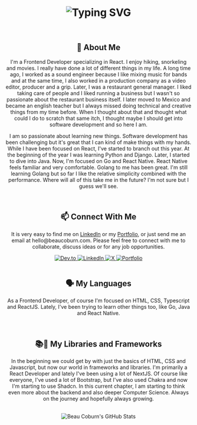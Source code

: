 <div align="center">
    <h1>
        <img src="https://readme-typing-svg.herokuapp.com?font=Jetbrains+mono&size=40&duration=3000&color=33FF33&center=true&vCenter=true&width=435&lines=Hi...;I'm+Beau+Coburn;This+is...;...my+Github;" alt="Typing SVG"/>
    </h1>
</div>
<br>
<div align="center">
    <h2>👋 About Me</h2>
    <p>I'm a Frontend Developer specializing in React. I enjoy hiking, snorkeling and movies. I really have done a lot of different things in my life. A long time ago, I worked as a sound engineer because I like mixing music for bands and at the same time, I also worked in a production company as a video editor, producer and a grip. Later, I was a restaurant general manager. I liked taking care of people and I liked running a business but I wasn't so passionate about the restaurant business itself. I later moved to Mexico and became an english teacher but I always missed doing technical and creative things from my time before. When I thought about that and thought what could I do to scratch that same itch, I thought maybe I should get into software development and so here I am.</p>
    <p>I am so passionate about learning new things. Software development has been challenging but it's great that I can kind of make things with my hands. While I have been focused on React, I've started to branch out this year. At the beginning of the year I was learning Python and Django. Later, I started to dive into Java. Now, I'm focused on Go and React Native. React Native feels familiar and very comfortable. Golang to me has been great. I'm still learning Golang but so far I like the relative simplicity combined with the performance. Where will all of this take me in the future? I'm not sure but I guess we'll see.</p>
</div>
<br>
<div align="center">
    <h2>📫 Connect With Me</h2>
    <p>It is very easy to find me on <a href="https://www.linkedin.com/in/beau-coburn/">LinkedIn</a> or my <a href="https://www.beaucoburn.com">Portfolio</a>, or just send me an email at hello@beaucoburn.com. Please feel free to connect with me to collaborate, discuss ideas or for any job opportunities.</p>
    <a href="https://dev.to/beaucoburn">
        <img src="https://img.shields.io/badge/BeauCoburn-0A0A0A?style=for-the-badge&logo=devdotto&logoColor=white" alt="Dev.to"/>
    </a>
    <a href="https://www.linkedin.com/in/beau-coburn/">
        <img src="https://img.shields.io/badge/BeauCoburn-0077B5?style=for-the-badge&logo=linkedin&logoColor=white" alt="LinkedIn"/>
    </a>
    <a href="https://x.com/BeauCoburn">
        <img src="https://img.shields.io/badge/@BeauCoburn-555555?style=for-the-badge&logo=bsky&logoColor=white" alt="X"/>
    </a>
    <a href="https://www.beaucoburn.com">
        <img src="https://img.shields.io/badge/Portfolio-FF5733?style=for-the-badge&logoColor=white" alt="Portfolio"/>
    </a>
</div>
<br>
<div align="center">
    <h2>🗣️ My Languages</h2>
    <p>As a Frontend Developer, of course I'm focused on HTML, CSS, Typescript and ReactJS.  Lately, I've been trying to learn other things too, like Go, Java and React Native.</p>
</div>
<br>
<div align="center">
    <h2>📚📖 My Libraries and Frameworks</h2>
    <p>In the beginning we could get by with just the basics of HTML, CSS and Javascript, but now our world in frameworks and libraries.  I'm primarily a React Developer and lately I've been using a lot of NextJS.  Of course like everyone, I've used a lot of Bootstrap, but I've also used Chakra and now I'm starting to use Shadcn.  In this current chapter, I am starting to think even more about the backend and also deeper Computer Science.  Always on the journey and hopefully always growing.</p>
</div>
<br>
<div align="center">
    <img src="https://github-profile-summary-cards.vercel.app/api/cards/profile-details?username=beaucoburn&theme=github_dark" alt="Beau Coburn's GitHub Stats"/>
</div>

<!---
beaucoburn/beaucoburn is a ✨ special ✨ repository because its `README.md` (this file) appears on your GitHub profile.
You can click the Preview link to take a look at your changes.
--->
